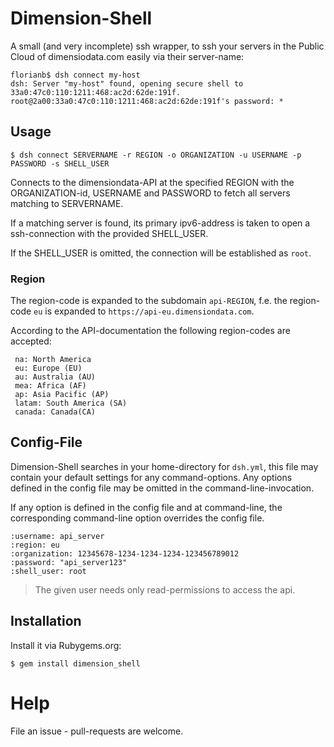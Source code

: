 # Dimension-Shell

A small (and very incomplete) ssh wrapper, to ssh your servers in the Public Cloud of dimensiodata.com easily via their server-name:

```
florianb$ dsh connect my-host
dsh: Server "my-host" found, opening secure shell to 33a0:47c0:110:1211:468:ac2d:62de:191f.
root@2a00:33a0:47c0:110:1211:468:ac2d:62de:191f's password: *
```


## Usage

```
$ dsh connect SERVERNAME -r REGION -o ORGANIZATION -u USERNAME -p PASSWORD -s SHELL_USER
```

Connects to the dimensiondata-API at the specified REGION with the ORGANIZATION-id, USERNAME and PASSWORD to fetch all servers matching to SERVERNAME.

If a matching server is found, its primary ipv6-address is taken to open a ssh-connection with the provided SHELL_USER.

If the SHELL_USER is omitted, the connection will be established as `root`.

### Region

The region-code is expanded to the subdomain `api-REGION`, f.e. the region-code `eu` is expanded to `https://api-eu.dimensiondata.com`.

According to the API-documentation the following region-codes are accepted:

```
 na: North America
 eu: Europe (EU)
 au: Australia (AU)
 mea: Africa (AF)
 ap: Asia Pacific (AP)
 latam: South America (SA)
 canada: Canada(CA)
```

## Config-File

Dimension-Shell searches in your home-directory for `dsh.yml`, this file may contain your default settings for any command-options. Any options defined in the config file may be omitted in the command-line-invocation.

If any option is defined in the config file and at command-line, the corresponding command-line option overrides the config file.

```
:username: api_server
:region: eu
:organization: 12345678-1234-1234-1234-123456789012
:password: "api_server123"
:shell_user: root
```

> The given user needs only read-permissions to access the api.

## Installation

Install it via Rubygems.org:

```
$ gem install dimension_shell
```
# Help

File an issue - pull-requests are welcome.
